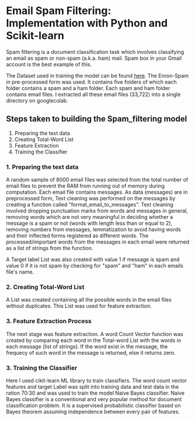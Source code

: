 # **Email Spam Filtering: Implementation with Python and Scikit-learn**

Spam filtering is a document classification task which involves classifying an email as spam or non-spam (a.k.a. ham) mail. Spam box in your Gmail account is the best example of this.

The Dataset used in training the model can be found [here](https://www2.aueb.gr/users/ion/data/enron-spam/). The Enron-Spam in pre-processed form was used. It contains five folders of which each folder contains a spam and a ham folder. Each spam and ham folder contains email files. I extracted all these email files (33,722) into a single directory on googlecolab. 

## Steps taken to building the Spam_filtering model

1. Preparing the text data
2. Creating Total-Word List
3. Feature Extraction
4. Training the Classifier

### **1. Preparing the text data**
A random sample of 8000 email files was selected from the total number of email files to prevent the RAM from running out of memory during computation. Each email file contains messages. As data (messages) are in preprocessed form, Text cleaning was performed on the messages by creating a function called "format_email_to_messages". Text cleaning involved dropping punctuation marks from words and messages in general, removing words which are not very meaningful in deciding whether a message is a spam or not (words with length less than or equal to 2), removing numbers from messages, lemmatization to avoid having words and their inflected forms registered as different words. The processed/important words from the messages in each email were returned as a list of strings from the function.

A Target label List was also created with value 1 if message is spam and value 0 if it is not spam by checking for "spam" and "ham" in each emails file's name.

### **2. Creating Total-Word List**
A List was created containing all the possible words in the email files without duplicates. This List was used for feature extraction.

### **3. Feature Extraction Process**
The next stage was feature extraction. A word Count Vector function was created by comparing each word in the Total-word List with the words in each message (list of strings). If the word exist in the message, the frequecy of such word in the message is returned, else it returns zero. 

### **3. Training the Classifier**
Here I used cikit-learn ML library to train classifiers. The word count vector features and target Label was split into training data and test data in the ration 70:30 and was used to train the model Naive Bayes classifier. Naive Bayes classifier is a conventional and very popular method for document classification problem. It is a supervised probabilistic classifier based on Bayes theorem assuming independence between every pair of features. 


